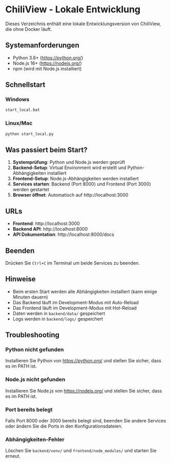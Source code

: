 # ChiliView - Lokale Entwicklung

Dieses Verzeichnis enthält eine lokale Entwicklungsversion von ChiliView, die ohne Docker läuft.

## Systemanforderungen

- Python 3.8+ (https://python.org/)
- Node.js 16+ (https://nodejs.org/)
- npm (wird mit Node.js installiert)

## Schnellstart

### Windows
```bash
start_local.bat
```

### Linux/Mac
```bash
python start_local.py
```

## Was passiert beim Start?

1. **Systemprüfung**: Python und Node.js werden geprüft
2. **Backend-Setup**: Virtual Environment wird erstellt und Python-Abhängigkeiten installiert
3. **Frontend-Setup**: Node.js-Abhängigkeiten werden installiert
4. **Services starten**: Backend (Port 8000) und Frontend (Port 3000) werden gestartet
5. **Browser öffnet**: Automatisch auf http://localhost:3000

## URLs

- **Frontend**: http://localhost:3000
- **Backend API**: http://localhost:8000
- **API Dokumentation**: http://localhost:8000/docs

## Beenden

Drücken Sie `Ctrl+C` im Terminal um beide Services zu beenden.

## Hinweise

- Beim ersten Start werden alle Abhängigkeiten installiert (kann einige Minuten dauern)
- Das Backend läuft im Development-Modus mit Auto-Reload
- Das Frontend läuft im Development-Modus mit Hot-Reload
- Daten werden in `backend/data/` gespeichert
- Logs werden in `backend/logs/` gespeichert

## Troubleshooting

### Python nicht gefunden
Installieren Sie Python von https://python.org/ und stellen Sie sicher, dass es im PATH ist.

### Node.js nicht gefunden
Installieren Sie Node.js von https://nodejs.org/ und stellen Sie sicher, dass es im PATH ist.

### Port bereits belegt
Falls Port 8000 oder 3000 bereits belegt sind, beenden Sie andere Services oder ändern Sie die Ports in den Konfigurationsdateien.

### Abhängigkeiten-Fehler
Löschen Sie `backend/venv/` und `frontend/node_modules/` und starten Sie erneut.
